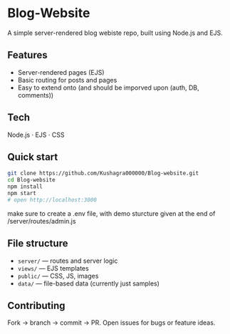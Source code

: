 # Blog-Website

A simple server-rendered blog webiste repo, built using Node.js and EJS.


## Features
* Server-rendered pages (EJS)
* Basic routing for posts and pages
* Easy to extend onto (and should be imporved upon (auth, DB, comments))

## Tech

Node.js · EJS · CSS

## Quick start

```bash
git clone https://github.com/Kushagra000000/Blog-website.git
cd Blog-website
npm install
npm start
# open http://localhost:3000
```
make sure to create a .env file, with demo sturcture given at the end of /server/routes/admin.js

## File structure

* `server/` — routes and server logic
* `views/` — EJS templates
* `public/` — CSS, JS, images
* `data/` — file-based data (currently just samples)

## Contributing

Fork → branch → commit → PR. Open issues for bugs or feature ideas.
